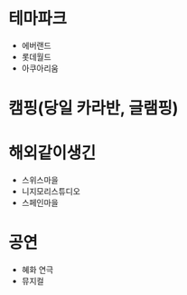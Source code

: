 # 테마파크
- 에버랜드
- 롯데월드
- 아쿠아리움

# 캠핑(당일 카라반, 글램핑)

# 해외같이생긴
- 스위스마을
- 니지모리스튜디오
- 스페인마을

# 공연
- 혜화 연극
- 뮤지컬
